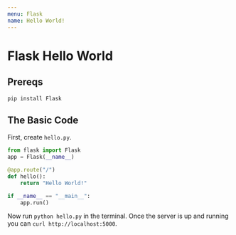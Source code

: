 ```yaml
---
menu: Flask
name: Hello World!
---
```


# Flask Hello World

## Prereqs

```shell
pip install Flask
```

## The Basic Code

First, create `hello.py`.

```python
from flask import Flask
app = Flask(__name__)

@app.route("/")
def hello():
    return "Hello World!"

if __name__ == "__main__":
    app.run()
```

Now run `python hello.py` in the terminal. Once the server is up and running you can `curl http://localhost:5000`.
